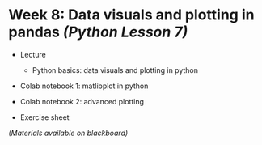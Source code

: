 # Week 8: Data visuals and plotting in pandas *(Python Lesson 7)*

-   Lecture

    -   Python basics: data visuals and plotting in python

-   Colab notebook 1: matlibplot in python

-   Colab notebook 2: advanced plotting

-   Exercise sheet

*(Materials available on blackboard)*
